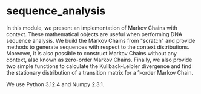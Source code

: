 # sequence_analysis

In this module, we present an implementation of Markov Chains with context. These mathematical objects are useful when performing DNA sequence analysis. We build the Markov Chains from "scratch" and provide methods to generate sequences with respect to the context distributions. Moreover, it is also possible to construct Markov Chains without any context, also known as zero-order Markov Chains. Finally, we also provide two simple functions to calculate the Kullback-Leibler divergence and find the stationary distribution of a transition matrix for a 1-order Markov Chain.

We use Python 3.12.4 and Numpy 2.3.1.